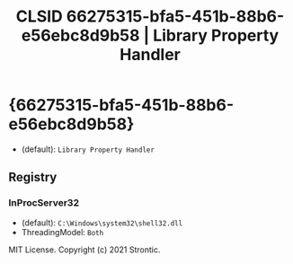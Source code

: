 ﻿---
title: "CLSID 66275315-bfa5-451b-88b6-e56ebc8d9b58 | Library Property Handler"
excerpt: What is COM-Object CLSID 66275315-bfa5-451b-88b6-e56ebc8d9b58?
---

# {66275315-bfa5-451b-88b6-e56ebc8d9b58}

* (default): `Library Property Handler`

## Registry


### InProcServer32

* (default): `C:\Windows\system32\shell32.dll`
* ThreadingModel: `Both`

MIT License. Copyright (c) 2021 Strontic.


